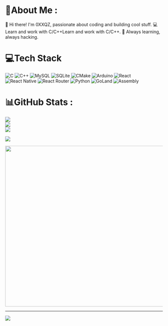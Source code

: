 # 💫About Me :
 👋 Hi there! I'm 0XXQZ, passionate about coding and building cool stuff.
💻 Learn and work with C/C++Learn and work with C/C++.
🚀 Always learning, always hacking.

# 💻Tech Stack
![C](https://img.shields.io/badge/c-%2300599C.svg?style=for-the-badge&logo=c&logoColor=white) ![C++](https://img.shields.io/badge/c++-%2300599C.svg?style=for-the-badge&logo=c%2B%2B&logoColor=white) ![MySQL](https://img.shields.io/badge/mysql-%2300f.svg?style=for-the-badge&logo=mysql&logoColor=white) ![SQLite](https://img.shields.io/badge/sqlite-%2307405e.svg?style=for-the-badge&logo=sqlite&logoColor=white) ![CMake](https://img.shields.io/badge/CMake-%23008FBA.svg?style=for-the-badge&logo=cmake&logoColor=white) ![Arduino](https://img.shields.io/badge/-Arduino-00979D?style=for-the-badge&logo=Arduino&logoColor=white) ![React](https://img.shields.io/badge/react-%2320232a.svg?style=for-the-badge&logo=react&logoColor=%2361DAFB) ![React Native](https://img.shields.io/badge/react_native-%2320232a.svg?style=for-the-badge&logo=react&logoColor=%2361DAFB) ![React Router](https://img.shields.io/badge/React_Router-CA4245?style=for-the-badge&logo=react-router&logoColor=white) ![Python](https://img.shields.io/badge/python-3670A0?style=for-the-badge&logo=python&logoColor=ffdd54) 
![GoLand](https://img.shields.io/badge/GoLand-000000?style=for-the-badge&logo=goland&logoColor=white) 
![Assembly](https://img.shields.io/badge/assembly-6E4C13?style=for-the-badge&logoColor=white)
# 📊GitHub Stats :
![](https://github-readme-stats.vercel.app/api?username=0XXQZ&theme=blue-green&hide_border=false&include_all_commits=false&count_private=false)<br/>
![](https://github-readme-streak-stats.herokuapp.com/?user=0XXQZ&theme=blue-green&hide_border=false)<br/>
![](https://github-readme-stats.vercel.app/api/top-langs/?username=0XXQZ&theme=blue-green&hide_border=false&include_all_commits=false&count_private=false&layout=compact)


![](https://quotes-github-readme.vercel.app/api?type=horizontal&theme=tokyonight)


<img src="[https://random-memer.herokuapp.com/](https://i.gifer.com/OVO.gif)" width="512px"/>

---
[![](https://visitcount.itsvg.in/api?id=0XXQZ&icon=0&color=0)](https://visitcount.itsvg.in)
